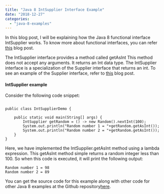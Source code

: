 ```yaml
---
title: "Java 8 IntSupplier Interface Example"
date: "2018-12-27"
categories: 
  - "java-8-examples"
---
```


In this blog post, I will be explaining how the Java 8 functional interface IntSupplier works. To know more about functional interfaces, you can refer [this](https://reshmabidikar.github.io/2019/03/java-8-functional-interface.html) blog post.

The IntSupplier interface provides a method called getAsInt This method does not accept any arguments. It returns an Int data type. The IntSupplier interface is a specialization of the Supplier interface that returns an int. To see an example of the Supplier interface, refer to [this](https://learnjava.co.in/java-8-supplier-interface-example/) blog post.

#### IntSupplier example

Consider the following code snippet:

````

public class IntSupplierDemo {

    public static void main(String[] args) { 
        IntSupplier getRandom = () -> new Random().nextInt(100); 
        System.out.println("Random number 1 = "+getRandom.getAsInt()); 
        System.out.println("Random number 2 = "+getRandom.getAsInt()); 
    }
}
````

Here, we have implemented the IntSupplier.getAsInt method using a lambda expression. This getAsInt method simple returns a random integer less than 100. So when this code is executed, it will print the following output:

```
Random number 1 = 98 
Random number 2 = 89
```

You can get the source code for this example along with other code for other Java 8 examples at the Github repository[here](https://github.com/learnjavawithreshma/Java8Demo).

